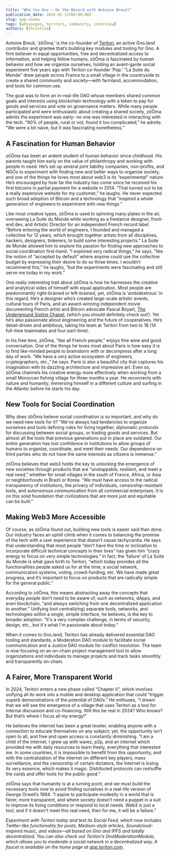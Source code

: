 ```yaml
---
title: "Who You Gno – On the Record with Antoine Breuil"
publication_date: 2024-01-11T00:00:00Z
slug: wyg-zooma
tags: [whoyougno, teritori, community, interview]
authors: [christina]
---
```


Antoine Breuil, ‘zôÖma,’ is the co-founder of [Teritori](https://app.teritori.com/), an active Gno.land contributor and grantee that’s building key modules and tooling for Gno. A firm believer in equal opportunities, free and decentralized access to information, and helping fellow humans, zôÖma is fascinated by human behavior and how we organize ourselves, holding an avant-garde social experiment five years ago with Teritori co-founder ‘Pop.’ "La Suite du Monde" drew people across France to a small village in the countryside to create a shared community and society—with farmland, accommodation, and tools for common use.

The goal was to form an in-real-life DAO whose members shared common goals and interests using blockchain technology with a token to pay for goods and services and vote on governance matters. While many people participated and were enthusiastic about creating a shared society, zôÖma admits the experiment was early- no one was interested in interacting with the tech. “90% of people, rural or not, found it too complicated,” he admits. “We were a bit naive, but it was fascinating nonetheless.”

## A Fascination for Human Behavior

zôÖma has been an ardent student of human behavior since childhood. His parents taught him early on the value of philanthropy and working with people in need. He’s set up several joint liability companies, non-profits, and NGOs to experiment with finding new and better ways to organize society, and one of the things he loves most about web3 is its “experimental” nature. He’s encouraged by how far the industry has come since he received his first bitcoins in partial payment for a website in 2014. “That turned out to be a really expensive website for my customer,” he laughs. He never expected such broad adoption of Bitcoin and a technology that “inspired a whole generation of engineers to experiment with new things.”

Like most creative types, zôÖma is used to spinning many plates in the air, overseeing La Suite du Monde while working as a freelance designer, front-end dev, and Artistic Director for an independent French record label. “Before entering the world of engineers, I founded and managed a collective for 12 years, which brought together artists from all disciplines, hackers, designers, tinkerers, to build some interesting projects.” La Suite de Monde allowed him to explore his passion for finding new approaches to social coordination first-hand. “I explored very radical things,” he says, “like the notion of “accepted by default” where anyone could use the collective budget by expressing their desire to do so three times. I wouldn’t recommend this,” he laughs, “but the experiments were fascinating and still serve me today in my work.”

One really interesting trait about zôÖma is how he harnesses the creative and analytical sides of himself with equal application. Most people are predominantly right-brained or left-brained, yet, zôÖma is ‘ambidextrous’ in this regard. He’s a designer who’s created large-scale artistic events, cultural tours of Paris, and an award-winning independent movie documenting French artist and Bitcoin advocate Pascal Boyart, [The Underground Sistine Chapel](http://www.the-chapel.art), (which you should definitely check out!). Yet he’s also passionate about engineering and the future of cooperatives. He’s detail-driven and ambitious, taking his team at Teritori from two to 18 (14 full-time teammates and four part-time).

In his free time, zôÖma, “like all French people,” enjoys fine wine and good conversation. One of the things he loves most about Paris is how easy it is to find like-minded people to brainstorm with or decompress after a long day of work. “We have a very active ecosystem of engineers, cryptographers, etc.,” he says. Paris is also a beautiful city that captures his imagination with its dazzling architecture and impressive art. Even so, zôÖma channels his creative energy more effectively when working from a small Moroccan fishing village for three months a year. He reconnects with nature and humanity, immersing himself in a different culture and surfing in the Atlantic before he starts his day. 

## New Tools for Social Coordination 

Why does zôÖma believe social coordination is so important, and why do we need new tools for it? “We’ve always had tendencies to organize ourselves and tools defining rules for living together, diplomatic protocols for discussing between social groups, or trading goods and services. But almost all the tools that previous generations put in place are outdated. Our entire generation has lost confidence in institutions to allow groups of humans to organize, coordinate, and meet their needs. Our dependence on third parties who do not have the same interests as citizens is immense.”

zôÖma believes that web3 holds the key to unlocking the emergence of new societies through products that are “unstoppable, resilient, and meet a real need,” whether for small villages in the south of France, Africa, or Asia or neighborhoods in Brazil or Korea. “We must have access to the radical transparency of institutions, the privacy of individuals, censorship-resistant tools, and autonomous communication from all commercial enterprises. It is on this solid foundation that civilizations that are more just and equitable can be built.”

## Making Web3 More Accessible 

Of course, as zôÖma found out, building new tools is easier said than done. Our industry faces an uphill climb when it comes to balancing the promise of the tech with a user experience that doesn’t cause tachycardia. He says that understanding that most people “don’t have the time or inclination to incorporate difficult technical concepts in their lives” has given him “crazy energy to focus on very simple technologies.” In fact, the ‘failure’ of La Suite du Monde is what gave birth to Teritori, “which today provides all the functionalities people asked us for at the time; a social network, communication systems, voting, crowd-funding, etc. We have made great progress, and it’s important to focus on products that are radically simple for the general public.”

According to zôÖma, this means abstracting away the concepts that everyday people don’t need to be aware of, such as networks, dApps, and even blockchain, “and always switching from one decentralized application to another.” Unifying (not centralizing) separate tools, networks, and technologies within a single, simple interface, he believes, is the key to broader adoption. “It's a very complex challenge, in terms of security, design, etc., but it's what I'm passionate about today.” 

When it comes to Gno.land, Teritori has already delivered essential DAO tooling and standards, a Moderation DAO module to facilitate social communication and a Justice DAO module for conflict resolution. The team is now focusing on an on-chain project management tool to allow organizations and individuals to manage projects and track tasks smoothly and transparently on-chain.

## A Fairer, More Transparent World

In 2024, Teritori enters a new phase called "Chapter II", which involves unifying all its work into a mobile and desktop application that could “trigger superb demonstrations of the potential of DAOs.” He enthuses, “I dream that we will see the emergence of a village that uses Teritori as a tool for internal discussion and co-financing. Will this be real in 2024? Who knows? But that’s where I focus all my energy!”

He believes the internet has been a great leveler, enabling anyone with a connection to educate themselves on any subject; yet, the opportunity isn’t open to all, and free and open access is constantly diminishing. “I am a child of the internet. I grew up with warez, p2p, and an internet which provided me with daily resources to learn freely, everything that interested me. In some countries, it is impossible to benefit from this opportunity, and with the centralization of the internet on different key players, mass surveillance, and the censorship of certain dictators, the Internet is losing its very essence, which makes it magic. Distributed protocols can reshuffle the cards and offer tools for the public good.” 

zôÖma says that humanity is at a turning point, and we must build the necessary tools now to avoid finding ourselves in a real-life version of George Orwell’s 1984. “I aspire to participate modestly in a world that is fairer, more transparent, and where society doesn’t need a puppet in a suit to improve its living conditions or respond to local needs. Web3 is just a tool, and if it doesn't meet this real need, then for me, it will be a failure.”

*Experiment with Teritori today and test its Social Feed, which now includes Twitter-like functionality for posts, Medium-style articles, Soundcloud-inspired music, and videos—all based on Gno and IPFS and totally decentralized. You can also check out Teritori’s GnoModerationModule, which allows you to moderate a social network in a decentralized way. A faucet is available on the home page at [app.teritori.com](https://app.teritori.com/feed?network=gno-teritori).*
